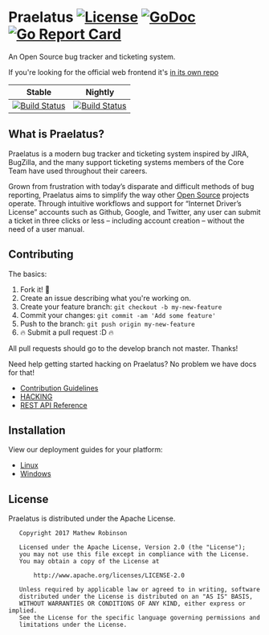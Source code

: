 # Praelatus [![License](https://img.shields.io/badge/license-Apache-blue.svg)](https://github.com/chasinglogic/praelatus/blob/master/LICENSE) [![GoDoc](https://godoc.org/github.com/praelatus/praelatus?status.svg)](https://godoc.org/github.com/praelatus/praelatus/) [![Go Report Card](https://goreportcard.com/badge/github.com/praelatus/praelatus)](https://goreportcard.com/report/github.com/praelatus/praelatus)
An Open Source bug tracker and ticketing system.

If you're looking for the official web frontend it's
[in its own repo](https://github.com/praelatus/frontend)

| Stable | Nightly |
|:------:|:-------:|
| [![Build Status](https://travis-ci.org/praelatus/praelatus.svg?branch=master)](https://travis-ci.org/praelatus/praelatus) | [![Build Status](https://travis-ci.org/praelatus/praelatus.svg?branch=develop)](https://travis-ci.org/praelatus/praelatus) |

## What is Praelatus?

Praelatus is a modern bug tracker and ticketing system inspired by JIRA, 
BugZilla, and the many support ticketing systems members of the Core Team 
have used throughout their careers.

Grown from frustration with today’s disparate and difficult methods of bug 
reporting, Praelatus aims to simplify the way other 
[Open Source](https://opensource.org/) projects operate. Through intuitive 
workflows and support for “Internet Driver’s License” accounts such as Github, 
Google, and Twitter, any user can submit a ticket in three clicks or less – 
including account creation – without the need of a user manual.

## Contributing

The basics:

1. Fork it! :fork_and_knife:
2. Create an issue describing what you're working on.
3. Create your feature branch: `git checkout -b my-new-feature`
4. Commit your changes: `git commit -am 'Add some feature'`
5. Push to the branch: `git push origin my-new-feature`
6. :fire: Submit a pull request :D :fire:

All pull requests should go to the develop branch not master. Thanks!

Need help getting started hacking on Praelatus? No problem we have docs for that!
- [Contribution Guidelines](https://github.com/praelatus/praelatus/blob/develop/CONTRIBUTING.md)
- [HACKING](https://doc.praelatus.io/contributing/HACKING)
- [REST API Reference](https://doc.praelatus.io/rest/api_reference/)

## Installation

View our deployment guides for your platform: 
- [Linux](https://doc.praelatus.io/deployments/linux/)
- [Windows](https://doc.praelatus.io/deployments/windows/)

## License

Praelatus is distributed under the Apache License.

```
   Copyright 2017 Mathew Robinson

   Licensed under the Apache License, Version 2.0 (the "License");
   you may not use this file except in compliance with the License.
   You may obtain a copy of the License at

       http://www.apache.org/licenses/LICENSE-2.0

   Unless required by applicable law or agreed to in writing, software
   distributed under the License is distributed on an "AS IS" BASIS,
   WITHOUT WARRANTIES OR CONDITIONS OF ANY KIND, either express or implied.
   See the License for the specific language governing permissions and
   limitations under the License.
```


